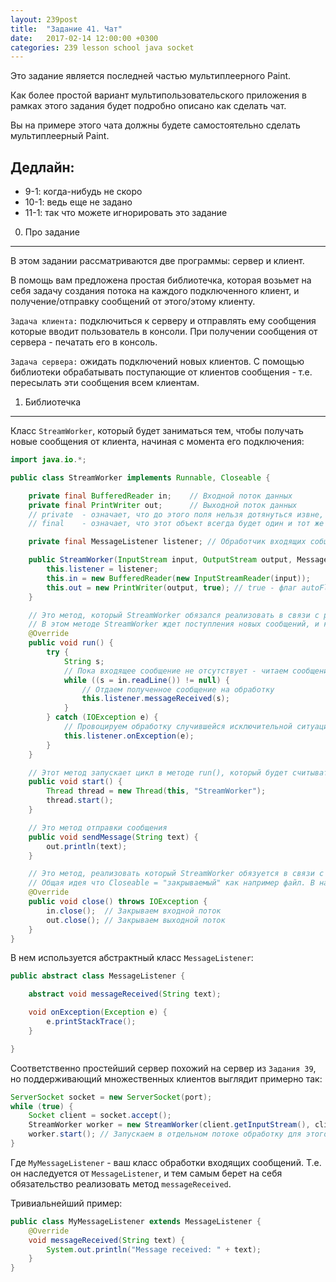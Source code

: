 ```yaml
---
layout: 239post
title:  "Задание 41. Чат"
date:   2017-02-14 12:00:00 +0300
categories: 239 lesson school java socket
---
```


Это задание является последней частью мультиплеерного Paint.

Как более простой вариант мультипользовательского приложения в рамках этого задания будет подробно описано как сделать чат.

Вы на примере этого чата должны будете самостоятельно сделать мультиплеерный Paint.

Дедлайн:
--------

 - 9-1: когда-нибудь не скоро
 - 10-1: ведь еще не задано
 - 11-1: так что можете игнорировать это задание

0) Про задание
--------------

В этом задании рассматриваются две программы: сервер и клиент.

В помощь вам предложена простая библиотечка, которая возьмет на себя задачу создания потока на каждого подключенного клиент, и получение/отправку сообщений от этого/этому клиенту.

```Задача клиента:``` подключиться к серверу и отправлять ему сообщения которые вводит пользователь в консоли. При получении сообщения от сервера - печатать его в консоль.
 
```Задача сервера:``` ожидать подключений новых клиентов. С помощью библиотеки обрабатывать поступающие от клиентов сообщения - т.е. пересылать эти сообщения всем клиентам.

1) Библиотечка
--------------

Класс ```StreamWorker```, который будет заниматься тем, чтобы получать новые сообщения от клиента, начиная с момента его подключения:

```java 
import java.io.*;

public class StreamWorker implements Runnable, Closeable {

    private final BufferedReader in;    // Входной поток данных
    private final PrintWriter out;      // Выходной поток данных
    // private  - означает, что до этого поля нельзя дотянуться извне, ведь напрямую с ним никто другой кроме данного класса работать не должен
    // final    - означает, что этот объект всегда будет один и тот же (почти то же самое, что и const), т.е. что это финальный объект

    private final MessageListener listener; // Обработчик входящих собщений

    public StreamWorker(InputStream input, OutputStream output, MessageListener listener) {
        this.listener = listener;
        this.in = new BufferedReader(new InputStreamReader(input));
        this.out = new PrintWriter(output, true); // true - флаг autoFlush, он приводит к тому, что буфер будет отправляться сразу - на каждое сообщение
    }

    // Это метод, который StreamWorker обязался реализовать в связи с реализацией интерфейса Runnable (т.к. выше написано StreamWorker implements Runnable)
    // В этом методе StreamWorker ждет поступления новых сообщений, и каждое новое сообщение передает обработчику входящих сообщений
    @Override
    public void run() {
        try {
            String s;
            // Пока входящее сообщение не отсутствует - читаем сообщения одно за другим
            while ((s = in.readLine()) != null) {
                // Отдаем полученное сообщение на обработку
                this.listener.messageReceived(s);
            }
        } catch (IOException e) {
            // Провоцируем обработку случившейся исключительной ситуации (например клиент разорвал соединение)
            this.listener.onException(e);
        }
    }

    // Этот метод запускает цикл в методе run(), который будет считывать входящие сообщения и отдавать их на обработку в listener
    public void start() {
        Thread thread = new Thread(this, "StreamWorker");
        thread.start();
    }

    // Это метод отправки сообщения
    public void sendMessage(String text) {
        out.println(text);
    }

    // Это метод, реализовать который StreamWorker обязуется в связи с реализацией интерфейса Closeable (т.к. выше написано StreamWorker implements Closeable)
    // Общая идея что Closeable = "закрываемый" как например файл. В нашем случае StreamWorker просто закрывает оба потока данных
    @Override
    public void close() throws IOException {
        in.close();  // Закрываем входной поток
        out.close(); // Закрываем выходной поток
    }
}
```

В нем используется абстрактный класс ```MessageListener```:

```java
public abstract class MessageListener {

    abstract void messageReceived(String text);

    void onException(Exception e) {
        e.printStackTrace();
    }

}
```

Соответственно простейший сервер похожий на сервер из ```Задания 39```, но поддерживающий множественных клиентов выглядит примерно так:

```java
ServerSocket socket = new ServerSocket(port);
while (true) {
    Socket client = socket.accept();
    StreamWorker worker = new StreamWorker(client.getInputStream(), client.getOutputStream(), new MyMessageListener());
    worker.start(); // Запускаем в отдельном потоке обработку для этого клиента (т.е. ожидаение и получение новых сообщений)
}
```

Где ```MyMessageListener``` - ваш класс обработки входящих сообщений. Т.е. он наследуется от ```MessageListener```, и тем самым берет на себя обязательство реализовать метод ```messageReceived```.

Тривиальнейший пример:

```java
public class MyMessageListener extends MessageListener {
    @Override
    void messageReceived(String text) {
        System.out.println("Message received: " + text);
    }
}
```
